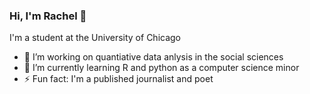 ### Hi, I'm Rachel 👋

I'm a student at the University of Chicago

- 🔭 I’m working on quantiative data anlysis in the social sciences
- 🌱 I’m currently learning R and python as a computer science minor
- ⚡ Fun fact: I'm a published journalist and poet
<!--- 💬 [My portfolio] (https://hirachelliu.wixsite.com/portfolio) -->
